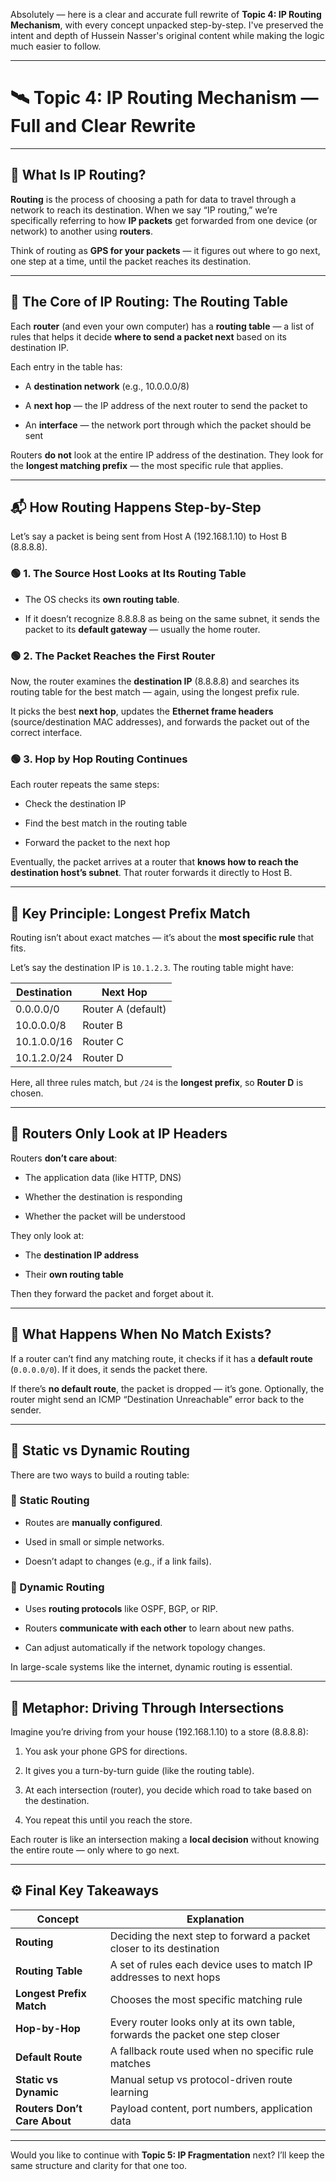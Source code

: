 Absolutely — here is a clear and accurate full rewrite of **Topic 4: IP Routing Mechanism**, with every concept unpacked step-by-step. I've preserved the intent and depth of Hussein Nasser's original content while making the logic much easier to follow.

---

# 🛰 Topic 4: IP Routing Mechanism — Full and Clear Rewrite

---

## 🔁 What Is IP Routing?

**Routing** is the process of choosing a path for data to travel through a network to reach its destination. When we say “IP routing,” we’re specifically referring to how **IP packets** get forwarded from one device (or network) to another using **routers**.

Think of routing as **GPS for your packets** — it figures out where to go next, one step at a time, until the packet reaches its destination.

---

## 🧱 The Core of IP Routing: The Routing Table

Each **router** (and even your own computer) has a **routing table** — a list of rules that helps it decide **where to send a packet next** based on its destination IP.

Each entry in the table has:

- A **destination network** (e.g., 10.0.0.0/8)
    
- A **next hop** — the IP address of the next router to send the packet to
    
- An **interface** — the network port through which the packet should be sent
    

Routers **do not** look at the entire IP address of the destination. They look for the **longest matching prefix** — the most specific rule that applies.

---

## 📬 How Routing Happens Step-by-Step

Let’s say a packet is being sent from Host A (192.168.1.10) to Host B (8.8.8.8).

### 🟢 1. The Source Host Looks at Its Routing Table

- The OS checks its **own routing table**.
    
- If it doesn’t recognize 8.8.8.8 as being on the same subnet, it sends the packet to its **default gateway** — usually the home router.
    

### 🟢 2. The Packet Reaches the First Router

Now, the router examines the **destination IP** (8.8.8.8) and searches its routing table for the best match — again, using the longest prefix rule.

It picks the best **next hop**, updates the **Ethernet frame headers** (source/destination MAC addresses), and forwards the packet out of the correct interface.

### 🟢 3. Hop by Hop Routing Continues

Each router repeats the same steps:

- Check the destination IP
    
- Find the best match in the routing table
    
- Forward the packet to the next hop
    

Eventually, the packet arrives at a router that **knows how to reach the destination host’s subnet**. That router forwards it directly to Host B.

---

## 🧠 Key Principle: Longest Prefix Match

Routing isn’t about exact matches — it’s about the **most specific rule** that fits.

Let’s say the destination IP is `10.1.2.3`. The routing table might have:

|Destination|Next Hop|
|---|---|
|0.0.0.0/0|Router A (default)|
|10.0.0.0/8|Router B|
|10.1.0.0/16|Router C|
|10.1.2.0/24|Router D|

Here, all three rules match, but `/24` is the **longest prefix**, so **Router D** is chosen.

---

## 🧱 Routers Only Look at IP Headers

Routers **don’t care about**:

- The application data (like HTTP, DNS)
    
- Whether the destination is responding
    
- Whether the packet will be understood
    

They only look at:

- The **destination IP address**
    
- Their **own routing table**
    

Then they forward the packet and forget about it.

---

## 🛑 What Happens When No Match Exists?

If a router can’t find any matching route, it checks if it has a **default route** (`0.0.0.0/0`). If it does, it sends the packet there.

If there’s **no default route**, the packet is dropped — it’s gone. Optionally, the router might send an ICMP “Destination Unreachable” error back to the sender.

---

## 🧭 Static vs Dynamic Routing

There are two ways to build a routing table:

### 🔹 Static Routing

- Routes are **manually configured**.
    
- Used in small or simple networks.
    
- Doesn’t adapt to changes (e.g., if a link fails).
    

### 🔹 Dynamic Routing

- Uses **routing protocols** like OSPF, BGP, or RIP.
    
- Routers **communicate with each other** to learn about new paths.
    
- Can adjust automatically if the network topology changes.
    

In large-scale systems like the internet, dynamic routing is essential.

---

## 🚗 Metaphor: Driving Through Intersections

Imagine you’re driving from your house (192.168.1.10) to a store (8.8.8.8):

1. You ask your phone GPS for directions.
    
2. It gives you a turn-by-turn guide (like the routing table).
    
3. At each intersection (router), you decide which road to take based on the destination.
    
4. You repeat this until you reach the store.
    

Each router is like an intersection making a **local decision** without knowing the entire route — only where to go next.

---

## ⚙️ Final Key Takeaways

|Concept|Explanation|
|---|---|
|**Routing**|Deciding the next step to forward a packet closer to its destination|
|**Routing Table**|A set of rules each device uses to match IP addresses to next hops|
|**Longest Prefix Match**|Chooses the most specific matching rule|
|**Hop-by-Hop**|Every router looks only at its own table, forwards the packet one step closer|
|**Default Route**|A fallback route used when no specific rule matches|
|**Static vs Dynamic**|Manual setup vs protocol-driven route learning|
|**Routers Don’t Care About**|Payload content, port numbers, application data|

---

Would you like to continue with **Topic 5: IP Fragmentation** next? I’ll keep the same structure and clarity for that one too.